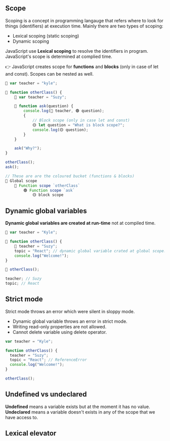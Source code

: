 ## Scope

Scoping is a concept in programming langauge that refers where to look for things (identifiers) at execution time. Mainly there are two types of scoping:

- Lexical scoping (static scoping)
- Dynamic scoping

JavaScript use **Lexical scoping** to resolve the identifiers in program. JavaScript's scope is determined at complied time.

👉 JavaScript creates scope for **functions** and **blocks** (only in case of let and const). Scopes can be nested as well.

```js
🔴 var teacher = "kyle";

🔴 function otherClass() {
    🔵 var teacher = "Suzy";

    🔵 function ask(question) {
        console.log(🔵 teacher, 🟢 question);
        {
            // Block scope (only in case let and const)
            🟡 let question = "What is block scope?";
            console.log(🟡 question);
        }
    }

    ask("Why?");
}

otherClass();
ask();
```

```js
// These are are the coloured bucket (functions & blocks)
🔴 Global scope
    🔵 Function scope `otherClass`
        🟢 Function scope `ask`
            🟡 block scope
```

## Dynamic global variables

**Dynamic global variables are created at run-time** not at compiled time.

```js
🔴 var teacher = "Kyle";

🔴 function otherClass() {
    🔴 teacher = "Suzy";
    topic = "React"; // dynamic global variable crated at global scope: RED
    console.log("Welcome!");
}

🔴 otherClass();

teacher; // Suzy
topic; // React
```

## Strict mode

Strict mode throws an error which were silent in sloppy mode.

- Dynamic global variable throws an error in strict mode.
- Writing read-only properties are not allowed.
- Cannot delete variable using delete operator.

```js
var teacher = "Kyle";

function otherClass() {
  teacher = "Suzy";
  topic = "React"; // ReferenceError
  console.log("Welcome!");
}

otherClass();
```

## Undefined vs undeclared

**Undefined** means a variable exists but at the moment it has no value. **Undeclared** means a variable doesn't exists in any of the scope that we have access to.

## Lexical elevator
